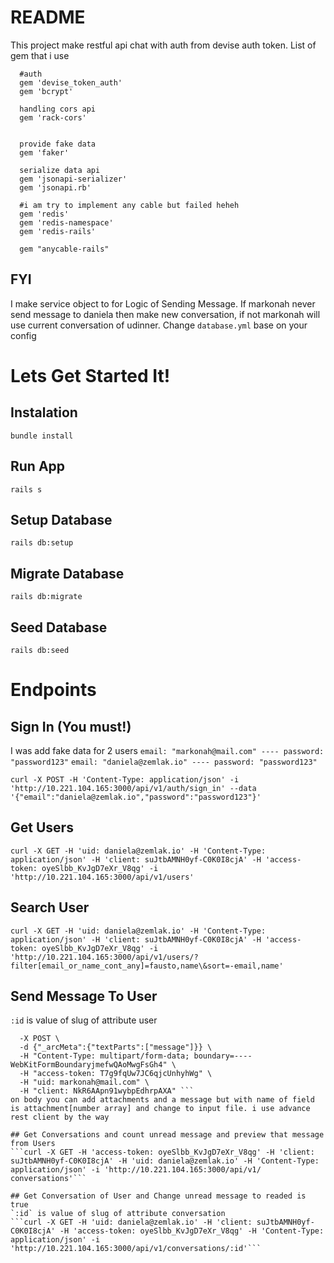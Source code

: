 # README

This project make restful api chat with auth from devise auth token.
List of gem that i use

```file
  #auth
  gem 'devise_token_auth'
  gem 'bcrypt'

  handling cors api
  gem 'rack-cors'


  provide fake data
  gem 'faker'

  serialize data api
  gem 'jsonapi-serializer'
  gem 'jsonapi.rb'

  #i am try to implement any cable but failed heheh
  gem 'redis'
  gem 'redis-namespace'
  gem 'redis-rails'

  gem "anycable-rails" 

```

## FYI
I make service object to for Logic of Sending Message.
If markonah never send message to daniela then make new conversation, if not markonah will use current conversation of udinner.
Change `database.yml` base on your config

# Lets Get Started It!

## Instalation
```bundle install```

## Run App
```rails s```

## Setup Database
```rails db:setup```

## Migrate Database
```rails db:migrate```

## Seed Database
```rails db:seed```

# Endpoints

## Sign In (You must!)
I was add fake data for 2 users
```email: "markonah@mail.com" ---- password: "password123"```
```email: "daniela@zemlak.io" ---- password: "password123"```

```curl -X POST -H 'Content-Type: application/json' -i 'http://10.221.104.165:3000/api/v1/auth/sign_in' --data '{"email":"daniela@zemlak.io","password":"password123"}'```

## Get Users
```curl -X GET -H 'uid: daniela@zemlak.io' -H 'Content-Type: application/json' -H 'client: suJtbAMNH0yf-C0K0I8cjA' -H 'access-token: oyeSlbb_KvJgD7eXr_V8qg' -i 'http://10.221.104.165:3000/api/v1/users'```

## Search User
```curl -X GET -H 'uid: daniela@zemlak.io' -H 'Content-Type: application/json' -H 'client: suJtbAMNH0yf-C0K0I8cjA' -H 'access-token: oyeSlbb_KvJgD7eXr_V8qg' -i 'http://10.221.104.165:3000/api/v1/users/?filter[email_or_name_cont_any]=fausto,name\&sort=-email,name'```

## Send Message To User
`:id` is value of slug of attribute user
```curl "http://10.221.104.165:3000/api/v1/send_message/1610558990301157-3e98ab05-ad63-423c-8336-f51fe167582b" \
  -X POST \
  -d {"_arcMeta":{"textParts":["message"]}} \
  -H "Content-Type: multipart/form-data; boundary=----WebKitFormBoundaryjmefwQAoMwgFsGh4" \
  -H "access-token: T7g9fqUw7JC6qjcUnhyhWg" \
  -H "uid: markonah@mail.com" \
  -H "client: NkR6AApn91wybpEdhrpAXA" ```
on body you can add attachments and a message but with name of field is attachment[number array] and change to input file. i use advance rest client by the way

## Get Conversations and count unread message and preview that message from Users
```curl -X GET -H 'access-token: oyeSlbb_KvJgD7eXr_V8qg' -H 'client: suJtbAMNH0yf-C0K0I8cjA' -H 'uid: daniela@zemlak.io' -H 'Content-Type: application/json' -i 'http://10.221.104.165:3000/api/v1/
conversations'```

## Get Conversation of User and Change unread message to readed is true
`:id` is value of slug of attribute conversation
```curl -X GET -H 'uid: daniela@zemlak.io' -H 'client: suJtbAMNH0yf-C0K0I8cjA' -H 'access-token: oyeSlbb_KvJgD7eXr_V8qg' -H 'Content-Type: application/json' -i 'http://10.221.104.165:3000/api/v1/conversations/:id'```


